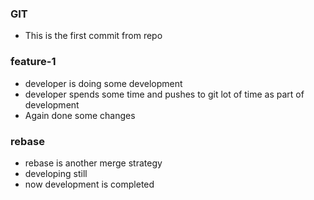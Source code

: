 ### GIT

* This is the first commit from repo


### feature-1
* developer is doing some development
* developer spends some time and pushes to git lot of time as part of development
* Again done some changes


### rebase
* rebase is another merge strategy
* developing still
* now development is completed